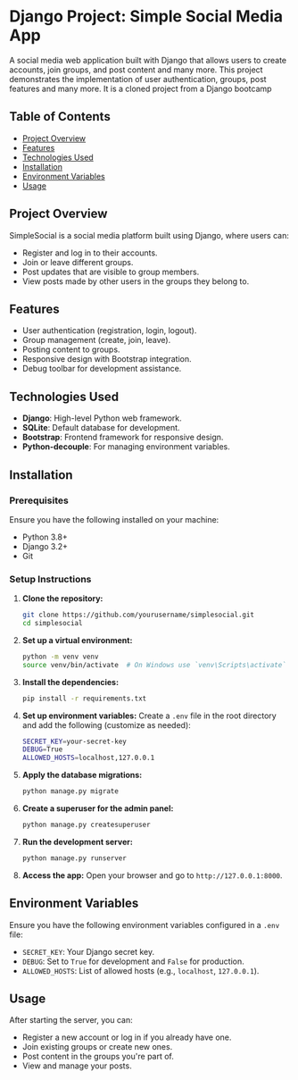 # Django Project: Simple Social Media App

A social media web application built with Django that allows users to create accounts, join groups, and post content and many more. This project demonstrates the implementation of user authentication, groups, post features and many more. It is a cloned project from a Django bootcamp 

## Table of Contents
- [Project Overview](#project-overview)
- [Features](#features)
- [Technologies Used](#technologies-used)
- [Installation](#installation)
- [Environment Variables](#environment-variables)
- [Usage](#usage)

## Project Overview
SimpleSocial is a social media platform built using Django, where users can:
- Register and log in to their accounts.
- Join or leave different groups.
- Post updates that are visible to group members.
- View posts made by other users in the groups they belong to.

## Features
- User authentication (registration, login, logout).
- Group management (create, join, leave).
- Posting content to groups.
- Responsive design with Bootstrap integration.
- Debug toolbar for development assistance.

## Technologies Used
- **Django**: High-level Python web framework.
- **SQLite**: Default database for development.
- **Bootstrap**: Frontend framework for responsive design.
- **Python-decouple**: For managing environment variables.

## Installation

### Prerequisites
Ensure you have the following installed on your machine:
- Python 3.8+
- Django 3.2+
- Git

### Setup Instructions

1. **Clone the repository:**
   ```bash
   git clone https://github.com/yourusername/simplesocial.git
   cd simplesocial
   ```

2. **Set up a virtual environment:**
   ```bash
   python -m venv venv
   source venv/bin/activate  # On Windows use `venv\Scripts\activate`
   ```

3. **Install the dependencies:**
   ```bash
   pip install -r requirements.txt
   ```

4. **Set up environment variables:**
   Create a `.env` file in the root directory and add the following (customize as needed):

   ```bash
   SECRET_KEY=your-secret-key
   DEBUG=True
   ALLOWED_HOSTS=localhost,127.0.0.1
   ```

5. **Apply the database migrations:**
   ```bash
   python manage.py migrate
   ```

6. **Create a superuser for the admin panel:**
   ```bash
   python manage.py createsuperuser
   ```

7. **Run the development server:**
   ```bash
   python manage.py runserver
   ```

8. **Access the app:**
   Open your browser and go to `http://127.0.0.1:8000`.

## Environment Variables

Ensure you have the following environment variables configured in a `.env` file:
- `SECRET_KEY`: Your Django secret key.
- `DEBUG`: Set to `True` for development and `False` for production.
- `ALLOWED_HOSTS`: List of allowed hosts (e.g., `localhost`, `127.0.0.1`).

## Usage
After starting the server, you can:
- Register a new account or log in if you already have one.
- Join existing groups or create new ones.
- Post content in the groups you're part of.
- View and manage your posts.
